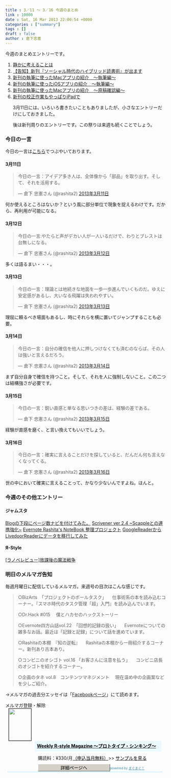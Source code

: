 ```yaml
---
title : 3／11 〜 3／16 今週のまとめ
link : 10000
date : Sat, 16 Mar 2013 22:00:54 +0000
categories : ["summary"]
tags : []
draft : false
author : 倉下忠憲
---
```


今週のまとめエントリーです。

<ol>
<li><a href="https://rashita.net/blog/?p=9938" target="_blank">静かに考えることは</a></li>
<li><a href="https://rashita.net/blog/?p=9941" target="_blank">【告知】新刊『ソーシャル時代のハイブリッド読書術』が出ます</a></li>
<li><a href="https://rashita.net/blog/?p=9947" target="_blank">新刊の執筆に使ったMacアプリの紹介　〜執筆編〜</a></li>
<li><a href="https://rashita.net/blog/?p=9964" target="_blank">新刊の執筆に使ったiOSアプリの紹介　〜執筆編〜</a></li>
<li><a href="https://rashita.net/blog/?p=9971" target="_blank">新刊の執筆に使ったMacアプリの紹介　〜原稿確認編〜</a></li>
<li><a href="https://rashita.net/blog/?p=9994" target="_blank">新刊の校正作業もやっぱりiPadで</a></li>

3月11日には、いろいろ書きたいこともありましたが、小さなエントリーだけにしておきました。

後は新刊周りのエントリーです。この祭りは来週も続くことでしょう。

</ol>
<h3>今日の一言</h3>
今日の一言は<a href="http://twitter.com/rashita2">こちら</a>でつぶやいております。

<h4>3月11日</h4>
<blockquote class="twitter-tweet" lang="ja"><p>今日の一言：アイデア多き人は、全体像から「部品」を取り出す。そして、それを活用する。</p>&mdash; 倉下 忠憲さん (@rashita2) <a href="https://twitter.com/rashita2/status/311113974194249728">2013年3月11日</a></blockquote>


何か使えるところはないか？という風に部分単位で現象を捉えるわけです。だから、再利用が可能になる。

<h4>3月12日</h4>
<blockquote class="twitter-tweet" lang="ja"><p>今日の一言:やたらと声がデカい人が一人いるだけで、わりとブレストは台無しになる。</p>&mdash; 倉下 忠憲さん (@rashita2) <a href="https://twitter.com/rashita2/status/311441903008747520">2013年3月12日</a></blockquote>


多くは語るまい・・・。

<h4>3月13日</h4>
<blockquote class="twitter-tweet" lang="ja"><p>今日の一言：理論とは地続きな地面を一歩一歩進んでいくものだ。ゆえに安定感があるし、大いなる飛躍は失われやすい。</p>&mdash; 倉下 忠憲さん (@rashita2) <a href="https://twitter.com/rashita2/status/311765294160949248">2013年3月13日</a></blockquote>


理屈に頼るべき場面もあるし、時にそれらを横に置いてジャンプすることも必要。

<h4>3月14日</h4>
<blockquote class="twitter-tweet" lang="ja"><p>今日の一言：自分の確信を他人に押しつけなくても済むのならば、その人は強いと言えるだろう。</p>&mdash; 倉下 忠憲さん (@rashita2) <a href="https://twitter.com/rashita2/status/312082566226255872">2013年3月14日</a></blockquote>


まず自分自身で確信を持つこと。そして、それを人に強制しないこと。この二つは結構強さが必要です。

<h4>3月15日</h4>
<blockquote class="twitter-tweet" lang="ja"><p>今日の一言：鋭い直感と単なる思いつきの差は、経験の差である。</p>&mdash; 倉下 忠憲さん (@rashita2) <a href="https://twitter.com/rashita2/status/312511206252503040">2013年3月15日</a></blockquote>


経験が直感を磨く、と言い換えてもいいでしょう。

<h4>3月16日</h4>
<blockquote class="twitter-tweet" lang="ja"><p>今日の一言：確実に言えることだけを探していると、だんだん何も言えなくなってくる。</p>&mdash; 倉下 忠憲さん (@rashita2) <a href="https://twitter.com/rashita2/status/312755983468351488">2013年3月16日</a></blockquote>


世の中において確実に言えることって、かなり少ないんですよね。ほんと。

<h3>今週のその他エントリー</h3>
<h4>ジャムスタ</h4>
<a href="http://rashita.hatenablog.com/entry/2013/03/11/195152" target="_blank">Blogの下段にページ数ナビを付けてみた。</a>
<a href="http://rashita.hatenablog.com/entry/2013/03/12/175647" target="_blank">Scrivener ver 2.4 ~Scappleとの連携強化~</a>
<a href="http://rashita.hatenablog.com/entry/2013/03/13/184246" target="_blank">Evernote Rashita's NoteBook 整理プロジェクト</a>
<a href="http://rashita.hatenablog.com/entry/2013/03/14/093907" target="_blank">GoogleReaderからLivedoorReaderにデータを移行してみた</a>
<h4>Я-Style</h4>
<a href="http://rashita.net/blog2/?p=295" target="_blank">[ラノベレビュー]放課後の魔法戦争</a>

<h3>明日のメルマガ告知</h3>
毎週月曜日に配信しているメルマガ。来週号の目次はこんな感じです。

<blockquote>
○BizArts　「プロジェクトのポールタスク」
　仕事術系の本を読み込むコーナー。『スマホ時代のタスク管理「超」入門』を読み込んでいます。

○Dr.Hack #015
　僕とハカセのハックストーリー

○Evernote四方山話vol.22　「回想的記録の扱い」
　Evernoteについての雑多なお話。最近は「記録と記録」について話を進めています。

○Rashitaの本棚　『知の逆転』
　Rashitaの本棚から一冊紹介するコーナー。新刊あり古本あり。

○コンビニのオシゴト vol.16 「お客さんに注意を払う」
　コンビニ店長のオシゴトを紹介するコーナー。

○企画のタネ vol.8　コンテンツマネジメント
　現在温め中の企画案などを少しご紹介。
</blockquote>

→メルマガの過去分エッセイは「<a href="http://www.facebook.com/home.php#!/rashitaportal">Facebookページ</a>」にて読めます。

<div style="width:500px;margin-bottom:20px">
<div><div><div>メルマガ登録・解除</div></div></div>
<div><a href="http://www.mag2.com/m/0001185133.html" style="border:none"><img src="http://www.mag2.com/images/MagazineCover/0001185133c.gif" width="70" height="100" style="margin:0 10px;border:#000 1px solid" /></a>
<div style="margin:0 10px 0 92px;height:95px">
<div style="padding:8px 7px;background-color: #ebfaff;font-weight:bold;font-size:14px;line-height:1.2"><a href="http://www.mag2.com/m/0001185133.html" style="color:#000">Weekly R-style Magazine ～プロトタイプ・シンキング～ </a></div>
<div style="padding:10px 0 0 10px">購読料：&yen;330/月<a href="http://www.mag2.com/read/charge.html" style="color:#000">（申込当月無料）</a><span>&gt;&gt;&nbsp;<a href="http://www.mag2.com/sample/0001185133.html" target="_blank" style="color:#000">サンプルを見る</a></span></div><div style="margin:10px 0 0 10px;height:20px"><a href="http://www.mag2.com/m/0001185133.html" style="color:#000;text-decoration:none"><span style="padding:2px 70px;border:#404040 1px solid;border-top-color:#fff;border-left-color:#fff;background-color:#d4d0c8;text-align:center">詳細ページへ</span></a><span style="color:#3f8ba5;font-size:10px">powered by <a href="http://www.mag2.com/" target="_blank" style="color:#3f8ba5">まぐまぐ！</a></span></div></div>
</div>
<div><div><div style="margin:0 7px;padding-left:8px;height:4px;background-color:#dff7ff;font-size:1px">&nbsp;</div></div></div>
</div>